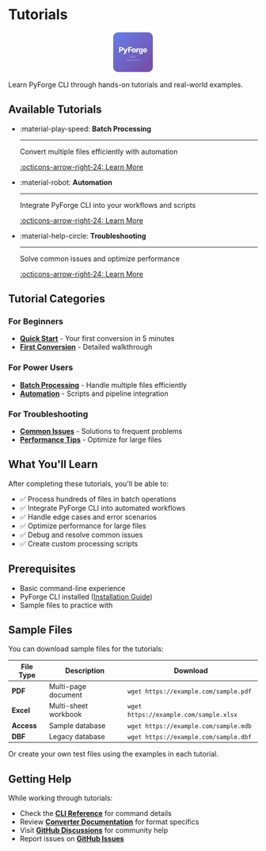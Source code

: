 # Tutorials

<div align="center">
  <img src="../assets/icon_pyforge_forge.svg" alt="PyForge CLI" width="80" height="80">
</div>

Learn PyForge CLI through hands-on tutorials and real-world examples.

## Available Tutorials

<div class="grid cards" markdown>

-   :material-play-speed: **Batch Processing**

    ---

    Convert multiple files efficiently with automation

    [:octicons-arrow-right-24: Learn More](batch-processing.md)

-   :material-robot: **Automation**

    ---

    Integrate PyForge CLI into your workflows and scripts

    [:octicons-arrow-right-24: Learn More](automation.md)

-   :material-help-circle: **Troubleshooting**

    ---

    Solve common issues and optimize performance

    [:octicons-arrow-right-24: Learn More](troubleshooting.md)

</div>

## Tutorial Categories

### For Beginners
- **[Quick Start](../getting-started/quick-start.md)** - Your first conversion in 5 minutes
- **[First Conversion](../getting-started/first-conversion.md)** - Detailed walkthrough

### For Power Users
- **[Batch Processing](batch-processing.md)** - Handle multiple files efficiently
- **[Automation](automation.md)** - Scripts and pipeline integration

### For Troubleshooting
- **[Common Issues](troubleshooting.md)** - Solutions to frequent problems
- **[Performance Tips](troubleshooting.md)** - Optimize for large files

## What You'll Learn

After completing these tutorials, you'll be able to:

- ✅ Process hundreds of files in batch operations
- ✅ Integrate PyForge CLI into automated workflows
- ✅ Handle edge cases and error scenarios
- ✅ Optimize performance for large files
- ✅ Debug and resolve common issues
- ✅ Create custom processing scripts

## Prerequisites

- Basic command-line experience
- PyForge CLI installed ([Installation Guide](../getting-started/installation.md))
- Sample files to practice with

## Sample Files

You can download sample files for the tutorials:

| File Type | Description | Download |
|-----------|-------------|----------|
| **PDF** | Multi-page document | `wget https://example.com/sample.pdf` |
| **Excel** | Multi-sheet workbook | `wget https://example.com/sample.xlsx` |
| **Access** | Sample database | `wget https://example.com/sample.mdb` |
| **DBF** | Legacy database | `wget https://example.com/sample.dbf` |

Or create your own test files using the examples in each tutorial.

## Getting Help

While working through tutorials:

- Check the **[CLI Reference](../reference/cli-reference.md)** for command details
- Review **[Converter Documentation](../converters/index.md)** for format specifics
- Visit **[GitHub Discussions](https://github.com/Py-Forge-Cli/PyForge-CLI/discussions)** for community help
- Report issues on **[GitHub Issues](https://github.com/Py-Forge-Cli/PyForge-CLI/issues)**